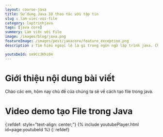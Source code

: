 ```yaml
---
layout: course-java
title: Sử dụng Java IO thao tác với tập tin
slug : lam-viec-voi-file
category: laptrinhjava
tags: [java core]
summery: Làm việc với File
image: /images/blog/java.png
featureImage: /images/post/javacore/feature_exception.png
description : Tìm hiểu ngoại lệ là gì trong ngôn ngữ lập trình java. Chúng ta sẽ tìm hiểu check exception và uncheck exception là gì. Cách sử dụng try catch finaly để bắt ngoại lệ trong ngôn ngữ lập trình và các phương pháp ném ngoại lệ trong ngôn ngữ java.

youtubeId: se9CcJKhi04
---
```


# **Giới thiệu nội dung bài viết**
Chào các em, hôm nay chủ đề của chúng ta sẽ về cách tạo file trong java.

# **Video demo tạo File  trong Java**

{:refdef: style="text-align: center;"}
{% include youtubePlayer.html id=page.youtubeId %}
{: refdef}
